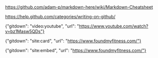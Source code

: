 https://github.com/adam-p/markdown-here/wiki/Markdown-Cheatsheet

https://help.github.com/categories/writing-on-github/

{"gitdown": "video:youtube", "url": "https://www.youtube.com/watch?v=bz1Masw5QDs"}

{"gitdown": "site:card", "url": "https://www.foundmyfitness.com/"}

{"gitdown": "site:embed", "url": "https://www.foundmyfitness.com/"}